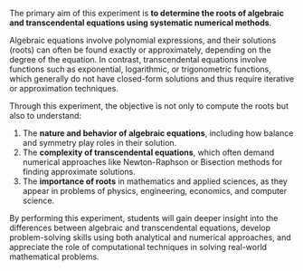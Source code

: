 The primary aim of this experiment is **to determine the roots of algebraic and transcendental equations using systematic numerical methods**.  

Algebraic equations involve polynomial expressions, and their solutions (roots) can often be found exactly or approximately, depending on the degree of the equation. In contrast, transcendental equations involve functions such as exponential, logarithmic, or trigonometric functions, which generally do not have closed-form solutions and thus require iterative or approximation techniques.  

Through this experiment, the objective is not only to compute the roots but also to understand:  

1. The **nature and behavior of algebraic equations**, including how balance and symmetry play roles in their solution.  
2. The **complexity of transcendental equations**, which often demand numerical approaches like Newton-Raphson or Bisection methods for finding approximate solutions.  
3. The **importance of roots** in mathematics and applied sciences, as they appear in problems of physics, engineering, economics, and computer science.  


By performing this experiment, students will gain deeper insight into the differences between algebraic and transcendental equations, develop problem-solving skills using both analytical and numerical approaches, and appreciate the role of computational techniques in solving real-world mathematical problems.  
